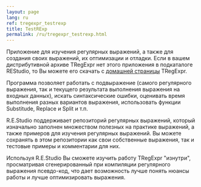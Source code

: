 ```yaml
---
layout: page
lang: ru
ref: tregexpr_testrexp
title: TestRExp
permalink: /ru/tregexpr_testrexp.html
---
```


Приложение для изучения регулярных выражений, а также для создания своих
выражений, их оптимизации и отладки. Если в вашем дистрибутивной архиве
TRegExpr нет этого приложения в подкаталоге REStudio, то Вы можете его
скачать с [домашней страницы](http://regexpstudio.com/) TRegExpr.

Программа позволяет работать с подвыражение (самого регулярного
выражения, так и текущего результата выполнения выражения на входных
данных), искать синтаксические ошибки, оценивать время выполнения разных
вариантов выражения, использовать функции Substitude, Replace и Split и
т.п.

R.E.Studio поддерживает репозиторий регулярных выражений, который
изначально заполнен множеством полезных на практике выражений, а также
примеров для изучения регулярных выражений. Вы можете сохранять в этом
репозитории как свои собственные выражения, так и тестовые примеры и
комментарии для них.

Используя R.E.Studio Вы сможете изучить работу TRegExpr "изнутри",
просматривая сгенерированный при компиляции регулярного выражения
псевдо-код, что дает возможность лучше понять нюансы работы и лучше
оптимизировать выражения.